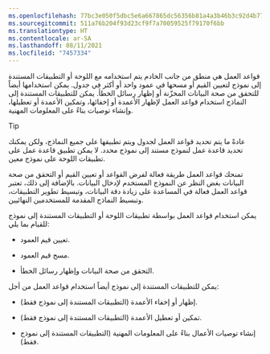 ```yaml
---
ms.openlocfilehash: 77bc3e050f5dbc5e6a667865dc56356b81a4a3b46b3c92d4b778227ce5eb1924
ms.sourcegitcommit: 511a76b204f93d23cf9f7a70059525f79170f6bb
ms.translationtype: HT
ms.contentlocale: ar-SA
ms.lasthandoff: 08/11/2021
ms.locfileid: "7457334"
---
```

قواعد العمل هي منطق من جانب الخادم يتم استخدامه مع اللوحة أو التطبيقات المستندة إلى نموذج لتعيين القيم أو مسحها في عمود واحد أو أكثر في جدول. يمكن استخدامها أيضاً للتحقق من صحة البيانات المخزّنة أو إظهار رسائل الخطأ. يمكن للتطبيقات المستندة إلى النماذج استخدام قواعد العمل لإظهار الأعمدة أو إخفائها، وتمكين الأعمدة أو تعطيلها، وإنشاء توصيات بناءً على المعلومات المهنية.

> [!TIP]
> عادةً ما يتم تحديد قواعد العمل لجدول ويتم تطبيقها على جميع النماذج، ولكن يمكنك تحديد قاعدة عمل لنموذج مستند إلى نموذج محدد. لا يمكن تطبيق قاعدة عمل على تطبيقات اللوحة على نموذج معين.

تمنحك قواعد العمل طريقة فعالة لفرض القواعد أو تعيين القيم أو التحقق من صحة البيانات بغض النظر عن النموذج المستخدم لإدخال البيانات. بالإضافة إلى ذلك، تعتبر قواعد العمل فعالة في المساعدة على زيادة دقة البيانات، وتبسيط تطوير التطبيقات، وتبسيط النماذج المقدمة للمستخدمين النهائيين.

يمكن استخدام قواعد العمل بواسطة تطبيقات اللوحة أو التطبيقات المستندة إلى نموذج للقيام بما يلي:

-   تعيين قيم العمود.

-   مسح قيم العمود.

-   التحقق من صحة البيانات وإظهار رسائل الخطأ.

يمكن للتطبيقات المستندة إلى نموذج أيضاً استخدام قواعد العمل من أجل:

-   إظهار أو إخفاء الأعمدة (التطبيقات المستندة إلى نموذج فقط).

-   تمكين أو تعطيل الأعمدة (التطبيقات المستندة إلى نموذج فقط).

-   إنشاء توصيات الأعمال بناءً على المعلومات المهنية (التطبيقات المستندة إلى نموذج فقط). 
